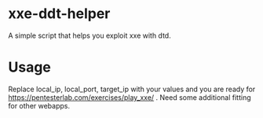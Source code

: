 # xxe-ddt-helper
A simple script that helps you exploit xxe with dtd.

# Usage
Replace local_ip, local_port, target_ip with your values and you are ready for https://pentesterlab.com/exercises/play_xxe/ . Need some additional fitting for other webapps.